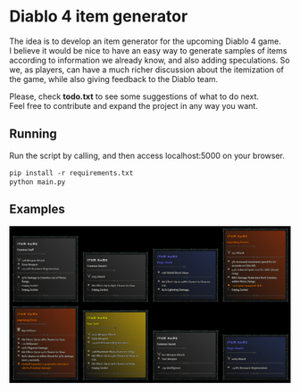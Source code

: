 # Diablo 4 item generator

The idea is to develop an item generator for the upcoming Diablo 4 game.  
I believe it would be nice to have an easy way to generate samples of items according to information we already know, and also adding speculations. So we, as players, can have a much richer discussion about the itemization of the game, while also giving feedback to the Diablo team.  

Please, check **todo.txt** to see some suggestions of what to do next.  
Feel free to contribute and expand the project in any way you want.


## Running

Run the script by calling, and then access localhost:5000 on your browser.
```
pip install -r requirements.txt
python main.py
```


## Examples

![Sample](docs/sample2.png)